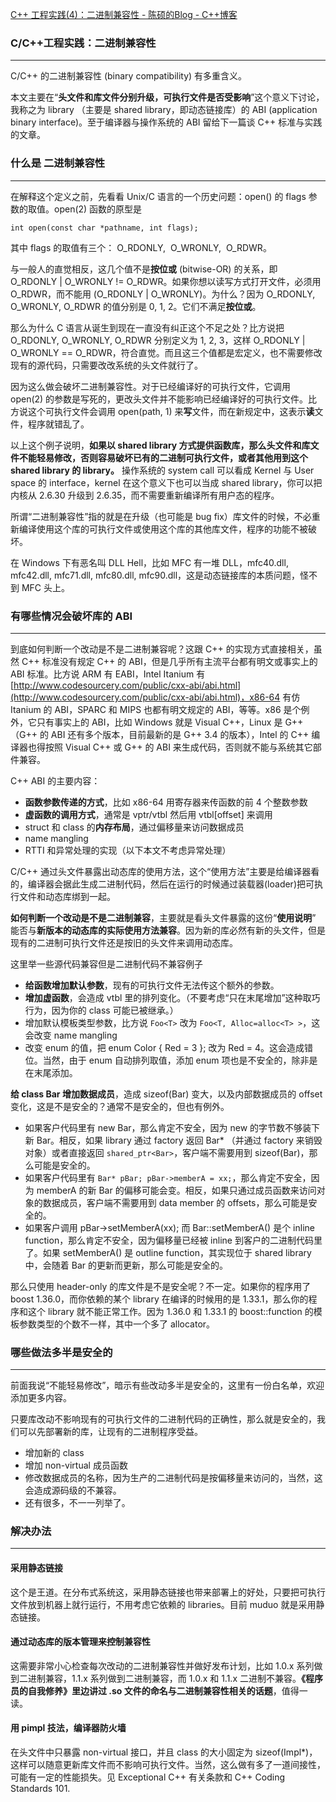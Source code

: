 [C++ 工程实践(4)：二进制兼容性 - 陈硕的Blog - C++博客](http://www.cppblog.com/Solstice/archive/2011/03/09/141401.aspx)
### C/C++工程实践：二进制兼容性
---
C/C++ 的二进制兼容性 (binary compatibility) 有多重含义。

本文主要在“**头文件和库文件分别升级，可执行文件是否受影响**”这个意义下讨论，我称之为 library （主要是 shared library，即动态链接库）的 ABI (application binary interface)。至于编译器与操作系统的 ABI 留给下一篇谈 C++ 标准与实践的文章。

### 什么是 二进制兼容性
---
在解释这个定义之前，先看看 Unix/C 语言的一个历史问题：open() 的 flags 参数的取值。open(2) 函数的原型是

`int open(const char *pathname, int flags);`

其中 flags 的取值有三个： O_RDONLY,  O_WRONLY,  O_RDWR。

与一般人的直觉相反，这几个值不是**按位或** (bitwise-OR) 的关系，即 O_RDONLY | O_WRONLY != O_RDWR。如果你想以读写方式打开文件，必须用 O_RDWR，而不能用 (O_RDONLY | O_WRONLY)。为什么？因为 O_RDONLY, O_WRONLY, O_RDWR 的值分别是 0, 1, 2。它们不满足**按位或**。

那么为什么 C 语言从诞生到现在一直没有纠正这个不足之处？比方说把 O_RDONLY, O_WRONLY, O_RDWR 分别定义为 1, 2, 3，这样 O_RDONLY | O_WRONLY == O_RDWR，符合直觉。而且这三个值都是宏定义，也不需要修改现有的源代码，只需要改改系统的头文件就行了。

因为这么做会破坏二进制兼容性。对于已经编译好的可执行文件，它调用 open(2) 的参数是写死的，更改头文件并不能影响已经编译好的可执行文件。比方说这个可执行文件会调用 open(path, 1) 来**写**文件，而在新规定中，这表示**读**文件，程序就错乱了。

以上这个例子说明，**如果以 shared library 方式提供函数库，那么头文件和库文件不能轻易修改，否则容易破坏已有的二进制可执行文件，或者其他用到这个 shared library 的 library。** 操作系统的 system call 可以看成 Kernel 与 User space 的 interface，kernel 在这个意义下也可以当成 shared library，你可以把内核从 2.6.30 升级到 2.6.35，而不需要重新编译所有用户态的程序。

所谓“二进制兼容性”指的就是在升级（也可能是 bug fix）库文件的时候，不必重新编译使用这个库的可执行文件或使用这个库的其他库文件，程序的功能不被破坏。

在 Windows 下有恶名叫 DLL Hell，比如 MFC 有一堆 DLL，mfc40.dll, mfc42.dll, mfc71.dll, mfc80.dll, mfc90.dll，这是动态链接库的本质问题，怪不到 MFC 头上。

### 有哪些情况会破坏库的 ABI
---
到底如何判断一个改动是不是二进制兼容呢？这跟 C++ 的实现方式直接相关，虽然 C++ 标准没有规定 C++ 的 ABI，但是几乎所有主流平台都有明文或事实上的 ABI 标准。比方说 ARM 有 EABI，Intel Itanium 有 [http://www.codesourcery.com/public/cxx-abi/abi.html](http://www.codesourcery.com/public/cxx-abi/abi.html)，x86-64 有仿 Itanium 的 ABI，SPARC 和 MIPS 也都有明文规定的 ABI，等等。x86 是个例外，它只有事实上的 ABI，比如 Windows 就是 Visual C++，Linux 是 G++（G++ 的 ABI 还有多个版本，目前最新的是 G++ 3.4 的版本），Intel 的 C++ 编译器也得按照 Visual C++ 或 G++ 的 ABI 来生成代码，否则就不能与系统其它部件兼容。

C++ ABI 的主要内容：

- **函数参数传递的方式**，比如 x86-64 用寄存器来传函数的前 4 个整数参数
- **虚函数的调用方式**，通常是 vptr/vtbl 然后用 vtbl[offset] 来调用
- struct 和 class 的**内存布局**，通过偏移量来访问数据成员
- name mangling
- RTTI 和异常处理的实现（以下本文不考虑异常处理）

C/C++ 通过头文件暴露出动态库的使用方法，这个“使用方法”主要是给编译器看的，编译器会据此生成二进制代码，然后在运行的时候通过装载器(loader)把可执行文件和动态库绑到一起。

**如何判断一个改动是不是二进制兼容**，主要就是看头文件暴露的这份“**使用说明**” 能否与**新版本的动态库的实际使用方法兼容**。因为新的库必然有新的头文件，但是现有的二进制可执行文件还是按旧的头文件来调用动态库。

这里举一些源代码兼容但是二进制代码不兼容例子

- **给函数增加默认参数**，现有的可执行文件无法传这个额外的参数。
- **增加虚函数**，会造成 vtbl 里的排列变化。（不要考虑“只在末尾增加”这种取巧行为，因为你的 class 可能已被继承。）
- 增加默认模板类型参数，比方说 `Foo<T>` 改为 `Foo<T, Alloc=alloc<T> >`，这会改变 name mangling 
- 改变 enum 的值，把 enum Color { Red = 3 }; 改为 Red = 4。这会造成错位。当然，由于 enum 自动排列取值，添加 enum 项也是不安全的，除非是在末尾添加。

**给 class Bar 增加数据成员**，造成 sizeof(Bar) 变大，以及内部数据成员的 offset 变化，这是不是安全的？通常不是安全的，但也有例外。

- 如果客户代码里有 new Bar，那么肯定不安全，因为 new 的字节数不够装下新 Bar。相反，如果 library 通过 factory 返回 Bar* （并通过 factory 来销毁对象）或者直接返回 `shared_ptr<Bar>`，客户端不需要用到 sizeof(Bar)，那么可能是安全的。
- 如果客户代码里有 `Bar* pBar; pBar->memberA = xx;`，那么肯定不安全，因为 memberA 的新 Bar 的偏移可能会变。相反，如果只通过成员函数来访问对象的数据成员，客户端不需要用到 data member 的 offsets，那么可能是安全的。
- 如果客户调用 pBar->setMemberA(xx); 而 Bar::setMemberA() 是个 inline function，那么肯定不安全，因为偏移量已经被 inline 到客户的二进制代码里了。如果 setMemberA() 是 outline function，其实现位于 shared library 中，会随着 Bar 的更新而更新，那么可能是安全的。

那么只使用 header-only 的库文件是不是安全呢？不一定。如果你的程序用了 boost 1.36.0，而你依赖的某个 library 在编译的时候用的是 1.33.1，那么你的程序和这个 library 就不能正常工作。因为 1.36.0 和 1.33.1 的 boost::function 的模板参数类型的个数不一样，其中一个多了 allocator。

### 哪些做法多半是安全的
---
前面我说“不能轻易修改”，暗示有些改动多半是安全的，这里有一份白名单，欢迎添加更多内容。

只要库改动不影响现有的可执行文件的二进制代码的正确性，那么就是安全的，我们可以先部署新的库，让现有的二进制程序受益。

- 增加新的 class
- 增加 non-virtual 成员函数
- 修改数据成员的名称，因为生产的二进制代码是按偏移量来访问的，当然，这会造成源码级的不兼容。
- 还有很多，不一一列举了。

### 解决办法
---
#### 采用静态链接

这个是王道。在分布式系统这，采用静态链接也带来部署上的好处，只要把可执行文件放到机器上就行运行，不用考虑它依赖的 libraries。目前 muduo 就是采用静态链接。

#### 通过动态库的版本管理来控制兼容性

这需要非常小心检查每次改动的二进制兼容性并做好发布计划，比如 1.0.x 系列做到二进制兼容，1.1.x 系列做到二进制兼容，而 1.0.x 和 1.1.x 二进制不兼容。**《程序员的自我修养》里边讲过 .so 文件的命名与二进制兼容性相关的话题**，值得一读。 

#### 用 pimpl 技法，编译器防火墙

在头文件中只暴露 non-virtual 接口，并且 class 的大小固定为 sizeof(Impl*)，这样可以随意更新库文件而不影响可执行文件。当然，这么做有多了一道间接性，可能有一定的性能损失。见 Exceptional C++ 有关条款和 C++ Coding Standards 101.
